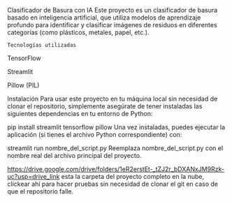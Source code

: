  Clasificador de Basura con IA
Este proyecto es un clasificador de basura basado en inteligencia artificial, que utiliza modelos de aprendizaje profundo para identificar y clasificar imágenes de residuos en diferentes categorías (como plásticos, metales, papel, etc.).

    Tecnologías utilizadas
TensorFlow

Streamlit

Pillow (PIL)

   Instalación
Para usar este proyecto en tu máquina local sin necesidad de clonar el repositorio, simplemente asegúrate de tener instaladas las siguientes dependencias en tu entorno de Python:

pip install streamlit tensorflow pillow
Una vez instaladas, puedes ejecutar la aplicación (si tienes el archivo Python correspondiente) con:

streamlit run nombre_del_script.py
Reemplaza nombre_del_script.py con el nombre real del archivo principal del proyecto.

https://drive.google.com/drive/folders/1eR2erstEt-_tZJ2r_bDXANxJM9Rzk-uc?usp=drive_link
esta la carpeta del proyecto completo en la nube, clickear ahí para hacer pruebas sin necesidad de clonar el git en caso de que el repositorio falle.
